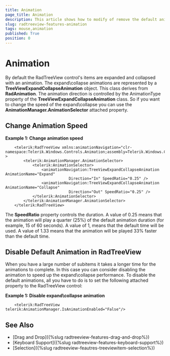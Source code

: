 ```yaml
---
title: Animation
page_title: Animation
description: This article shows how to modify of remove the default animations of the RadTreeView items.
slug: radtreeview-features-animation
tags: mouse,animation
published: True
position: 0
---
```


# Animation

By default the RadTreeView control's items are expanded and collapsed with an animation. The expand\collapse animations are represented by a __TreeViewExpandCollapseAnimation__ object. This class derives from __RadAnimation__. The animation direction is controlled by the AnimationType property of the __TreeViewExpandCollapseAnimation__ class. So if you want to change the speed of the expand\collapse you can use the __AnimationManager.AnimationSelector__ attached property.

## Change Animation Speed

__Example 1: Change animation speed__
```XAML
	<telerik:RadTreeView xmlns:animationNavigation="clr-namespace:Telerik.Windows.Controls.Animation;assembly=Telerik.Windows.Controls.Navigation" >
		<telerik:AnimationManager.AnimationSelector>
			<telerik:AnimationSelector>
				<animationNavigation:TreeViewExpandCollapseAnimation AnimationName="Expand"
							Direction="In" SpeedRatio="0.25" />
				<animationNavigation:TreeViewExpandCollapseAnimation AnimationName="Collapse"
							Direction="Out" SpeedRatio="0.25" />
			</telerik:AnimationSelector>
		</telerik:AnimationManager.AnimationSelector>
	</telerik:RadTreeView>
```

The __SpeedRatio__ property controls the duration. A value of 0.25 means that the animation will play a quarter (25%) of the default animation duration (for example, 15 of 60 seconds). A value of 1, means that the default time will be used. A value of 1.33 means that the animation will be played 33% faster than the default time.

## Disable Default Animation in RadTreeView

When you have a large number of subitems it takes a longer time for the animations to complete. In this case you can consider disabling the animation to speed up the expand\collapse performance. To disable the default animations, all you have to do is to set the following attached property to the RadTreeView control: 

__Example 1: Disable expand\collapse animation__
```XAML
	<telerik:RadTreeView telerik:AnimationManager.IsAnimationEnabled="False"/>
```
	
## See Also
 * [Drag and Drop]({%slug radtreeview-features-drag-and-drop%})
 * [Keyboard Support]({%slug radtreeview-features-keyboard-support%})
 * [Selection]({%slug radtreeview-feautres-treeviewitem-selection%})
